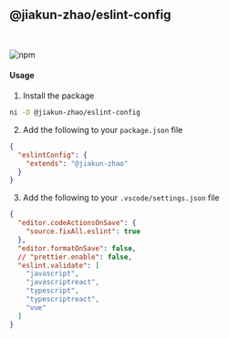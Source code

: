 ## @jiakun-zhao/eslint-config

<br />
 
![npm](https://img.shields.io/npm/v/@jiakun-zhao/eslint-config?color=%236054ba)

#### Usage

1. Install the package

```bash
ni -D @jiakun-zhao/eslint-config
```

2. Add the following to your `package.json` file

```json
{
  "eslintConfig": {
    "extends": "@jiakun-zhao"
  }
}
```

3. Add the following to your `.vscode/settings.json` file

```json
{
  "editor.codeActionsOnSave": {
    "source.fixAll.eslint": true
  },
  "editor.formatOnSave": false,
  // "prettier.enable": false,
  "eslint.validate": [
    "javascript",
    "javascriptreact",
    "typescript",
    "typescriptreact",
    "vue"
  ]
}
```